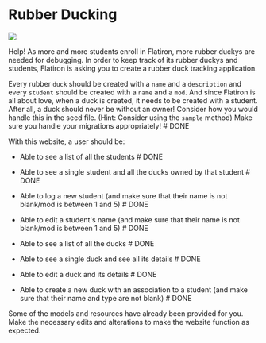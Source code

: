 # Rubber Ducking

<img src="https://mrcolley.files.wordpress.com/2014/07/rubber-ducky-2.jpg">

Help! As more and more students enroll in Flatiron, more rubber duckys are needed for debugging. In order to keep track of its rubber duckys and students, Flatiron is asking you to create a rubber duck tracking application.

Every rubber `duck` should be created with a `name` and a `description` and every `student` should be created with a `name` and a `mod`. And since Flatiron is all about love, when a duck is created, it needs to be created with a student. 
After all, a duck should never be without an owner! Consider how you would handle this in the seed file. (Hint: Consider using the `sample` method) Make sure you handle your migrations appropriately! # DONE

With this website, a user should be:

* Able to see a list of all the students # DONE

* Able to see a single student and all the ducks owned by that student # DONE

* Able to log a new student (and make sure that their name is not blank/mod is between 1 and 5) # DONE

* Able to edit a student's name (and make sure that their name is not blank/mod is between 1 and 5) # DONE

* Able to see a list of all the ducks # DONE

* Able to see a single duck and see all its details # DONE

* Able to edit a duck and its details # DONE

* Able to create a new duck with an association to a student (and make sure that their name and type are not blank) # DONE

Some of the models and resources have already been provided for you. Make the necessary edits and alterations to make the website function as expected.
